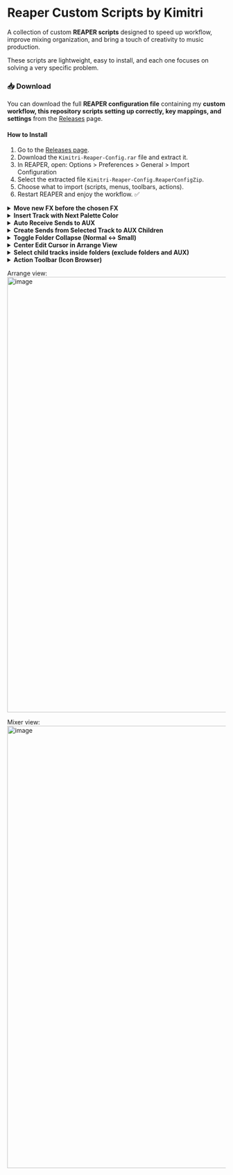 # Reaper Custom Scripts by Kimitri

A collection of custom **REAPER scripts** designed to speed up workflow, improve mixing organization, and bring a touch of creativity to music production.  

These scripts are lightweight, easy to install, and each one focuses on solving a very specific problem. 

### 📥 Download
You can download the full **REAPER configuration file** containing my **custom workflow, this repository scripts setting up correctly, key mappings, and settings** from the [Releases](https://github.com/kimitrii/reaper-scripts/releases) page.  

#### How to Install
1. Go to the [Releases page](https://github.com/kimitrii/reaper-scripts/releases).  
2. Download the `Kimitri-Reaper-Config.rar` file and extract it.  
3. In REAPER, open:
   Options > Preferences > General > Import Configuration  
4. Select the extracted file `Kimitri-Reaper-Config.ReaperConfigZip`.  
5. Choose what to import (scripts, menus, toolbars, actions).  
6. Restart REAPER and enjoy the workflow. ✅

<details>
 <summary><b>Move new FX before the chosen FX</b></summary>

This REAPER script automatically moves any **newly added FX** in a track **before a chosen FX** (for example, a VU Meter) – but **only when there is a change** in the FX chain.  

## ✨ Features
- Prompts the user to select a **target FX** (by full or partial name).  
- Any newly added FX will automatically be moved **before that FX**.  
- The chosen FX name is saved, so you only need to select it once.  
- Works across all tracks in the project.  

## 🎚 Motivation
This script was created to simulate the workflow of **legendary analog mixing consoles**, where each channel had a **dedicated VU meter**.  
- The VU meter should always stay at the **end of the FX chain**.  
- This way, every time you add a new FX to a track, you can still monitor whether the signal is exceeding **0 dB VU** *after* that effect.  
- It is especially useful when using plugins that support **“Show embedded UI in MCP”**, such as **VU Meter (ZenoMOD)**, since you can always keep visual feedback right inside the mixer.  

## 🛠 Installation
1. Copy the script file (`VU_FX_Keeper.lua`) into your REAPER Scripts folder; 

2. In REAPER, open the **Action List**, click *Load…*, and select the script.  
3. Run the script (or set it to run at startup).  

## ⚙️ Usage
1. The first time you run it, you will be asked to type the name (or part of the name) of the FX you want to use as the reference.  
- Example: `"VU Meter"`  
2. From then on, whenever you add new FX to a track, they will be moved to **just before that chosen FX**.  
3. To change the chosen FX, delete the saved state:  
- Menu: *Extensions > ReaScript console output > Clear extstate* (or by editing the code).  



</details>

<details>
 <summary><b>Insert Track with Next Palette Color</b></summary>

This REAPER script automatically assigns a **track color** based on a predefined palette inside the code.  
Each time it is run, it applies the **next color in sequence**, cycling through the palette you defined.  

## ✨ Features
- Uses a **custom color palette** (defined directly in the script).  
- Applies the **next color** in the palette to the selected tracks.  
- Remembers the last color used, so the sequence continues consistently.  

## 🎚 Motivation
Keeping tracks visually organized is crucial in large projects.  
This script lets you quickly cycle through a set of **hand-picked colors** so every new track you add is immediately colorized, without manual selection.  

## 🛠 Installation
1. Copy the script file (`SetNextColor.lua`) into your REAPER Scripts folder.  
2. In REAPER, open the **Action List**, click *Load…*, and select the script.  

## ⚙️ Usage
1. Import the script into the Action List.  
2. Create a **Custom Action** in the following order:  
   - `Track: Insert new track`  
   - `Script: ColonizeTrack.lua`  
3. Give this custom action a clear name, such as **"New Track (Colorized)"**.  
4. Assign it to a toolbar button or a keyboard shortcut.  
5. From now on, whenever you run this action, it will:  
   - Insert a new track  
   - Automatically colorize it with the **next color in your palette**.  
 

</details>

<details>
 <summary><b>Auto Receive Sends to AUX</b></summary>

This REAPER script automatically creates **sends from all relevant tracks** to a newly selected track **inside a chosen AUX folder**.  

It simulates the workflow of **Ableton Live’s return tracks**, where every new auxiliary channel is instantly available for sends, without requiring manual routing.  

## ✨ Features
- Prompts the user to set the **AUX folder name** once (e.g., `"AUX"` or `"Bus"`).  
- The folder name is **saved permanently** and remembered between REAPER sessions.  
- When you select a track inside the AUX folder, all eligible tracks will automatically create a send to it.  
- Avoids duplicates (existing sends are ignored).  
- Ignores folder parents (only child tracks are connected).  

## 🎚 Motivation
Coming from **Ableton Live**, auxiliary tracks (*Return Tracks*) are always ready to receive sends from every track in the project.  

By default, REAPER requires manual routing for each new AUX track.  
This script brings back the **Ableton-style behavior**:  
- Create a new AUX track inside your chosen folder.  
- Select it once.  
- Instantly, all other tracks in the project (except other AUX tracks and folders) will send to it.  

This way, you can build flexible effect chains (reverbs, delays, parallel compression, etc.) with just **one click or shortcut**, instead of repeatedly setting up sends.  

## 🛠 Installation
1. Copy the script file (`AutoReceiveSends.lua`) into your REAPER Scripts folder.  
2. In REAPER, open the **Action List**, click *Load…*, and select the script.  

## ⚙️ Usage
1. The first time you run the script, you’ll be asked to enter the name of your **AUX folder** (e.g., `"AUX"`).  
   - This name is saved permanently for future sessions.  
2. Organize your project so all your auxiliary tracks are inside this folder.  
3. Select a track inside the AUX folder.  
4. Run the script (via Action List, a toolbar button, or a keyboard shortcut).  
   - All eligible tracks in your project will now send to the selected AUX track.  
5. To change the chosen folder name, clear the saved state or edit the script.  

</details>

<details>
 <summary><b>Create Sends from Selected Track to AUX Children</b></summary>

This REAPER script automatically creates **sends from the selected track** to **all tracks inside a chosen AUX folder**.  

It is especially useful if you want to quickly route a single track to multiple auxiliary effect tracks at once (reverbs, delays, parallel chains, etc.), without manually creating each send.  

## ✨ Features
- Prompts the user to set the **AUX folder name** once (e.g., `"AUX"` or `"Bus"`).  
- The folder name is **saved permanently** and remembered between REAPER sessions.  
- When you select a track outside the AUX folder and run the script, it will:  
  - Find your AUX folder.  
  - Collect all its child tracks.  
  - Create sends from the selected track to each child track.  
- Avoids duplicates (existing sends are ignored).  

## 🎚 Motivation
In DAWs like **Ableton Live**, return tracks are globally accessible, but in REAPER, you often have to create multiple sends manually.  

This script speeds up that process by letting you route a track to **all AUX tracks inside a folder** in just one action.  
It’s perfect for workflows where you have multiple effect returns grouped under one folder (for example: *Reverb AUX*, *Delay AUX*, *Parallel Compression AUX*).  

## 🛠 Installation
1. Copy the script file (`SendToAUXChildren.lua`) into your REAPER Scripts folder.  
2. In REAPER, open the **Action List**, click *Load…*, and select the script.  

## ⚙️ Usage
1. The first time you run it, you will be asked for the name of your AUX folder (e.g. `"AUX"`).  
   - The name will be remembered for future sessions.  

2. There are two main ways to use it:  

   - **Manual** → Select any track *outside* the AUX folder and run the script.  
   - **Automatic (recommended)** → Create a *Custom Action* so every new track is instantly routed to AUX sends:  
     1. Go to **Actions > Show Action List > New Action > New Custom Action**.  
     2. Add the following actions in order:  
        - `Track: Insert new track`  
        - `Script: ColorizeTrack.lua` (optional, for consistent colors)  
        - `Script: AutoSendSendsToAUX.lua`  
     3. Save it as **New Track** (or any name you like).  
     4. Assign it to a shortcut key or toolbar button.  

👉 From now on, every time you create a new track using this custom action, it will **already come with all the correct sends** to your AUX folder children.  

</details> 

</details>

<details>
 <summary><b>Toggle Folder Collapse (Normal ↔ Small)</b></summary>

This REAPER script toggles the **selected folder track** between its two main collapse states:  
- **Normal view** (fully expanded)  
- **Small view** (minimized but still visible)  

It makes working with large projects much faster, since you can quickly reduce clutter while keeping track of your folders.

⚠️ **Note:** This script is **not originally mine**.  
It is a **modified version of MPL’s script**

## ✨ Features
- Works on the **selected folder track**.  
- Toggles between **normal** and **small** (not supercollapsed, so the folder is still visible).  
- Automatically applies the change to **all child tracks inside the folder**.  

## 🎚 Motivation
The native REAPER folder collapse options (Normal, Small, Collapsed, Hidden) don’t provide a direct toggle between **Normal** and **Small**. 
This script makes it instant and consistent — perfect for workflows with many tracks where visibility and organization are key.  

I personally assigned it to the **`Q` key**, so I can quickly collapse or expand any folder with a single keystroke.  

## 🛠 Installation
1. Copy the script file (`CollapseToSmall.lua`) into your REAPER Scripts folder.  
2. In REAPER, open the **Action List**, click *Load…*, and select the script.  

## ⚙️ Usage
1. Select any folder track.  
2. Run the script (or press your assigned shortcut, e.g., **`Q`**).  
3. The folder will toggle between **normal** and **small collapse state**, applying the same setting to all of its child tracks.  

</details>

<details>
 <summary><b>Center Edit Cursor in Arrange View</b></summary>

This REAPER script automatically keeps the **edit cursor centered** in the arrange view whenever it is moved.  
It makes navigating large projects smoother, since you don’t lose sight of the cursor when scrolling horizontally.  

## ✨ Features
- Centers the arrange view on the **edit cursor** position.  
- Works whether REAPER is **playing, recording, or stopped**.  
- Lightweight and runs in the background.  
- Designed to be used inside **Custom Actions** as the **last step**, so that every action that moves the cursor ends with the arrange view centered.  

## 🎚 Motivation
When moving the edit cursor left or right (with arrow keys, shortcuts, or actions), REAPER by default allows the cursor to move toward the edges of the screen before scrolling.  
This script fixes that by always keeping the cursor **in the middle of the arrange view**, similar to workflows in other DAWs.  

It is especially powerful when combined with **Custom Actions**.  
For example:  
- *Move cursor to previous measure* → *Select item under cursor* → **CenterEditCursor.eel**  
- That way, after the main actions run, the view will always recenter automatically.  

## 🛠 Installation
1. Copy the script file (`CenterEditCursor.eel`) into your REAPER Scripts folder.  
2. In REAPER, open the **Action List**, click *Load…*, and select the script.  
3. Add it as the **last step** in any Custom Action that moves the edit cursor.  

## ⚙️ Usage
- After activation in a Custom Action, every time you move the edit cursor (e.g., with left/right arrow shortcuts), the arrange view will scroll so the cursor stays centered.  
- Works seamlessly during playback or recording as well.  

</details>

<details>
 <summary><b>Select child tracks inside folders (exclude folders and AUX)</b></summary>

This REAPER script automatically **selects all child tracks inside all folders**, while skipping:  
- The **folder parent tracks** themselves.  
- Any tracks inside a folder named **AUX**.  

It is useful for quickly select only the *working tracks* (child tracks) without affecting your AUX or routing structures, in Kimitri default project template.

## ✨ Features
- Selects **all child tracks inside all folders**.  
- Skips **folder parents** (only selects children).  
- Completely ignores **AUX folders and their children**.  
- Works across the entire project in one action.  

## 🎚 Motivation
The main inspiration comes from the **Kimitri Project Default Template**.  
In this setup, recording sessions are structured in folders, and often you need to **quickly arm all tracks for live recording** (without selecting folders or AUX).   

Perfect for batch actions like coloring, volume adjustments, live record, FX application, or exporting stems.

## 🛠 Installation
1. Copy the script file (`Select child tracks inside folders (exclude folders and AUX).lua`) into your REAPER Scripts folder.  
2. In REAPER, open the **Action List**, click *Load…*, and select the script.  

## ⚙️ Usage
1. Run the script from the **Action List**, or assign it to a shortcut key or toolbar button.  
2. All child tracks inside folders will be selected automatically.  
3. AUX folder children and folder parents will remain unselected.  

</details>

<details>
 <summary><b>Action Toolbar (Icon Browser)</b></summary>

This REAPER script creates a **dockable toolbar window** with **visual icons organized by categories**, allowing you to quickly run any REAPER action or custom script through an intuitive icon-based interface.

Instead of manually searching the Action List or using native toolbars, you can build your own **visual browser of actions**, categorized and persistent between sessions.

<img width="1920" height="985" alt="image" src="https://github.com/user-attachments/assets/815dec33-886d-4986-8ad1-302c27c044fe" />


## ✨ Features
- **Dockable custom window** integrated into REAPER’s interface  
- **Sidebar menu** for organizing actions by **categories**  
- Each category displays a **grid of icons**, each linked to a REAPER command ID  
- **Dynamic creation** of categories and buttons directly from the interface  
- **Persistent configuration** via an `.ini` file  
- Supports **hover/active icon states** (3-frame sprites)  
- **Independent scrolling** for menu and content area  
- Remembers window docking position between sessions  

## 🎚 Motivation
REAPER’s default toolbars are powerful, but they can become cluttered or limited when managing dozens of scripts or actions.  
The **Action Toolbar (Icon Browser)** provides a **visual, categorized, and persistent environment**, ideal for users who want a fast, intuitive, and visually organized workflow similar to visual plugin browsers or DAW launchpads.

Perfect for producers, sound designers, and engineers who rely on many custom scripts and want quick visual access to them.

## 🛠 Installation
1. Copy the script file `Action Toolbar (Icon Browser).lua` into your REAPER Scripts folder.  
2. In REAPER, open the **Action List**, click *Load…*, and select the script.  

## ⚙️ Usage
1. Run the script from the **Action List**, or assign it to a toolbar button or shortcut.  
2. Use the **“+” button** on the left to create a new **category**.  
3. Select a category and use the **“+” button** on the right to add **action buttons**.  
   - Provide a **name**, a REAPER **command ID**, and the **icon filename** (e.g. `myicon.png`).  
   - The new button is instantly saved and ready to use.  
4. Click any icon to **run its REAPER command instantly**.  
5. Press `Esc` or re-run the script to close the toolbar.

**Obs::** Place your PNG icons in  `/Data/toolbar_icons/` (REAPER’s native toolbar icons folder).  

### 🎛 Using Icons to Insert FX
If you want to use an icon to **insert a specific FX**, follow these steps:

1. In REAPER’s **FX Browser**, **right-click** the FX you want.  
2. Choose **"Create shortcut"**, but **don’t assign any key** — just confirm.  
   - This creates a new **Action** in the Action List that inserts that FX.  
3. Open the **Action List**, find that new action, and **copy its Command ID** (e.g. `_RSa1b2c3d4e5`).  
4. When adding a button in the Icon Browser, paste that **Command ID** as the button’s action.  
   - Now, clicking that icon will instantly **insert your chosen FX**.

### 🧩 Editing or Deleting Buttons
All data is stored in:  
```
/scripts/ActionToolbarIconBrowser/ActionToolbarIconBrowserConfig.ini
```

> 🗂 **Note:**  
> The configuration **folder** (`/scripts/ActionToolbarIconBrowser/`) is automatically created the first time you run the script.  
> The `.ini` file will be created automatically once you add your first category or button.

Each category is a section in the file:
```
[CategoryName]
ButtonName=CommandID,IconFile.png
```
To **edit** a button → change its values (name, command, or icon).  
To **delete** a button → remove its line.  
Save the file and re-run the script to apply changes.

### 📁 Example `.ini` Structure
```
[Menu]
Editing=EDIT
Mixing=MIX
--
[EDIT]
Split=_SWS_SPLIT,split_icon.png
Trim=_SWS_TRIM,trim_icon.png
--
[MIX]
ReaEQ=_RS123456,reaeq_icon.png
ReaComp=_RS789012,reacomp_icon.png
```

> 💡 Tip: Use **3-frame PNG sprites** (normal, hover, active) for smooth visual feedback — turning your toolbar into a **custom plugin browser** or **macro pad** directly inside REAPER.

</details>



Arrange view:
<img width="1920" height="1002" alt="image" src="https://github.com/user-attachments/assets/6e372c1a-2b1f-4814-a1fe-44c0cb90f105" />

Mixer view:
<img width="1920" height="1018" alt="image" src="https://github.com/user-attachments/assets/eabe31f9-5a8b-47ab-b794-91aa06414627" />
